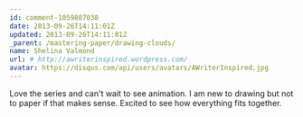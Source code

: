 ```yaml
---
id: comment-1059807038
date: 2013-09-26T14:11:01Z
updated: 2013-09-26T14:11:01Z
_parent: /mastering-paper/drawing-clouds/
name: Shelina Valmond
url: # http://awriterinspired.wordpress.com/
avatar: https://disqus.com/api/users/avatars/AWriterInspired.jpg
---
```


Love the series and can't wait to see animation. I am new to drawing
but not to paper if that makes sense. Excited to see how everything fits together.
